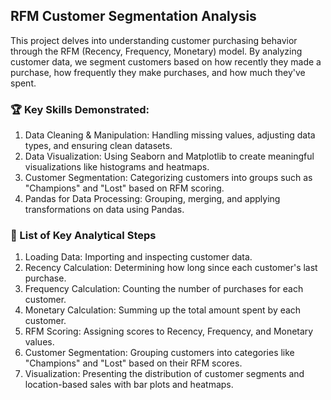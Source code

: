 ## RFM Customer Segmentation Analysis

This project delves into understanding customer purchasing behavior through the RFM (Recency, Frequency, Monetary) model. By analyzing customer data, we segment customers based on how recently they made a purchase, how frequently they make purchases, and how much they've spent.

### 🏆 Key Skills Demonstrated:

1. Data Cleaning & Manipulation: Handling missing values, adjusting data types, and ensuring clean datasets.
2. Data Visualization: Using Seaborn and Matplotlib to create meaningful visualizations like histograms and heatmaps.
3. Customer Segmentation: Categorizing customers into groups such as "Champions" and "Lost" based on RFM scoring.
4. Pandas for Data Processing: Grouping, merging, and applying transformations on data using Pandas.

### 📄 List of Key Analytical Steps

1. Loading Data: Importing and inspecting customer data.
2. Recency Calculation: Determining how long since each customer's last purchase.
3. Frequency Calculation: Counting the number of purchases for each customer.
4. Monetary Calculation: Summing up the total amount spent by each customer.
5. RFM Scoring: Assigning scores to Recency, Frequency, and Monetary values.
6. Customer Segmentation: Grouping customers into categories like "Champions" and "Lost" based on their RFM scores.
7. Visualization: Presenting the distribution of customer segments and location-based sales with bar plots and heatmaps.

